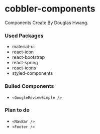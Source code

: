 # cobbler-components

Components Create By Douglas Hwang.

### Used Packages
- material-ui
- react-icon
- react-bootstrap
- react-spring
- react-icons
- styled-components


### Builed Components
- ``<GoogleReviewSimple />``


### Plan to do
- ``<NavBar />``
- ``<Footer />``
